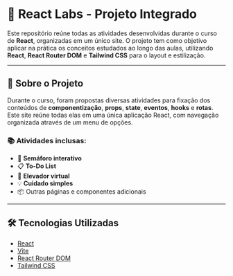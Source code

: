 # 🚀 React Labs - Projeto Integrado

Este repositório reúne todas as atividades desenvolvidas durante o curso de **React**, organizadas em um único site. O projeto tem como objetivo aplicar na prática os conceitos estudados ao longo das aulas, utilizando **React**, **React Router DOM** e **Tailwind CSS** para o layout e estilização.

---

## 📌 Sobre o Projeto

Durante o curso, foram propostas diversas atividades para fixação dos conteúdos de **componentização**, **props**, **state**, **eventos**, **hooks** e **rotas**. Este site reúne todas elas em uma única aplicação React, com navegação organizada através de um menu de opções.

### 📚 Atividades inclusas:
- 🔴 **Semáforo interativo**
- 📋 **To-Do List**
- 🏢 **Elevador virtual**
- 💡 **Cuidado simples**
- 📦 Outras páginas e componentes adicionais

---

## 🛠️ Tecnologias Utilizadas

- [React](https://react.dev/)
- [Vite](https://vitejs.dev/)
- [React Router DOM](https://reactrouter.com/)
- [Tailwind CSS](https://tailwindcss.com/)


